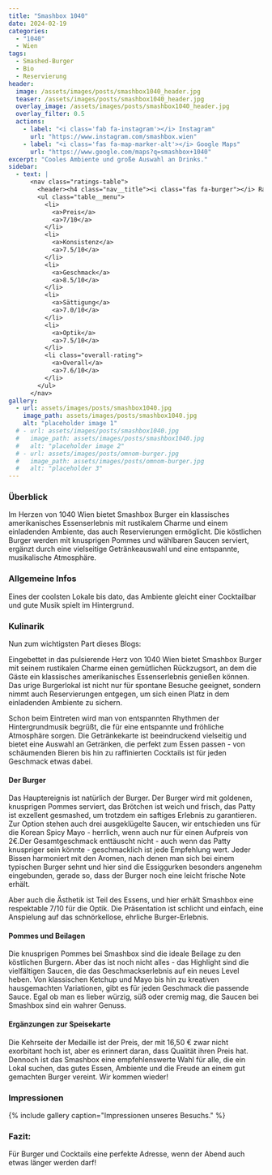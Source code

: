 ```yaml
---
title: "Smashbox 1040"
date: 2024-02-19
categories:
  - "1040"
  - Wien
tags:
  - Smashed-Burger
  - Bio
  - Reservierung
header:
  image: /assets/images/posts/smashbox1040_header.jpg
  teaser: /assets/images/posts/smashbox1040_header.jpg
  overlay_image: /assets/images/posts/smashbox1040_header.jpg
  overlay_filter: 0.5
  actions:
    - label: "<i class='fab fa-instagram'></i> Instagram"
      url: "https://www.instagram.com/smashbox.wien"
    - label: "<i class='fas fa-map-marker-alt'></i> Google Maps"
      url: "https://www.google.com/maps?q=smashbox+1040"
excerpt: "Cooles Ambiente und große Auswahl an Drinks."
sidebar:
  - text: |
      <nav class="ratings-table">
        <header><h4 class="nav__title"><i class="fas fa-burger"></i> Ratings</h4></header>
        <ul class="table__menu">
          <li>
            <a>Preis</a>
            <a>7/10</a>
          </li>
          <li>
            <a>Konsistenz</a>
            <a>7.5/10</a>
          </li>
          <li>
            <a>Geschmack</a>
            <a>8.5/10</a>
          </li>
          <li>
            <a>Sättigung</a>
            <a>7.0/10</a>
          </li>
          <li>
            <a>Optik</a>
            <a>7.5/10</a>
          </li>
          <li class="overall-rating">
            <a>Overall</a>
            <a>7.6/10</a>
          </li>
        </ul>
      </nav>
gallery:
  - url: assets/images/posts/smashbox1040.jpg
    image_path: assets/images/posts/smashbox1040.jpg
    alt: "placeholder image 1"
  # - url: assets/images/posts/smashbox1040.jpg
  #   image_path: assets/images/posts/smashbox1040.jpg
  #   alt: "placeholder image 2"
  # - url: assets/images/posts/omnom-burger.jpg
  #   image_path: assets/images/posts/omnom-burger.jpg
  #   alt: "placeholder 3"
---
```

### Überblick
Im Herzen von 1040 Wien bietet Smashbox Burger ein klassisches amerikanisches Essenserlebnis mit rustikalem Charme und einem einladenden Ambiente, das auch Reservierungen ermöglicht. Die köstlichen Burger werden mit knusprigen Pommes und wählbaren Saucen serviert, ergänzt durch eine vielseitige Getränkeauswahl und eine entspannte, musikalische Atmosphäre.

### Allgemeine Infos
Eines der coolsten Lokale bis dato, das Ambiente gleicht einer Cocktailbar und gute Musik spielt im Hintergrund.

### Kulinarik
Nun zum wichtigsten Part dieses Blogs:

Eingebettet in das pulsierende Herz von 1040 Wien bietet Smashbox Burger mit seinem rustikalen Charme einen gemütlichen Rückzugsort, an dem die Gäste ein klassisches amerikanisches Essenserlebnis genießen können. Das urige Burgerlokal ist nicht nur für spontane Besuche geeignet, sondern nimmt auch Reservierungen entgegen, um sich einen Platz in dem einladenden Ambiente zu sichern.

Schon beim Eintreten wird man von entspannten Rhythmen der Hintergrundmusik begrüßt, die für eine entspannte und fröhliche Atmosphäre sorgen. Die Getränkekarte ist beeindruckend vielseitig und bietet eine Auswahl an Getränken, die perfekt zum Essen passen - von schäumenden Bieren bis hin zu raffinierten Cocktails ist für jeden Geschmack etwas dabei.

#### Der Burger
Das Hauptereignis ist natürlich der Burger. Der Burger wird mit goldenen, knusprigen Pommes serviert, das Brötchen ist weich und frisch, das Patty ist exzellent gesmashed, um trotzdem ein saftiges Erlebnis zu garantieren. Zur Option stehen auch drei ausgeklügelte Saucen, wir entschieden uns für die Korean Spicy Mayo - herrlich, wenn auch nur für einen Aufpreis von 2€.Der Gesamtgeschmack enttäuscht nicht - auch wenn das Patty knuspriger sein könnte - geschmacklich ist jede Empfehlung wert. Jeder Bissen harmoniert mit den Aromen, nach denen man sich bei einem typischen Burger sehnt und hier sind die Essiggurken besonders angenehm eingebunden, gerade so, dass der Burger noch eine leicht frische Note erhält.

Aber auch die Ästhetik ist Teil des Essens, und hier erhält Smashbox eine respektable 7/10 für die Optik. Die Präsentation ist schlicht und einfach, eine Anspielung auf das schnörkellose, ehrliche Burger-Erlebnis.

#### Pommes und Beilagen
Die knusprigen Pommes bei Smashbox sind die ideale Beilage zu den köstlichen Burgern. Aber das ist noch nicht alles - das Highlight sind die vielfältigen Saucen, die das Geschmackserlebnis auf ein neues Level heben. Von klassischen Ketchup und Mayo bis hin zu kreativen hausgemachten Variationen, gibt es für jeden Geschmack die passende Sauce. Egal ob man es lieber würzig, süß oder cremig mag, die Saucen bei Smashbox sind ein wahrer Genuss.

#### Ergänzungen zur Speisekarte
Die Kehrseite der Medaille ist der Preis, der mit 16,50 € zwar nicht exorbitant hoch ist, aber es erinnert daran, dass Qualität ihren Preis hat. Dennoch ist das Smashbox eine empfehlenswerte Wahl für alle, die ein Lokal suchen, das gutes Essen, Ambiente und die Freude an einem gut gemachten Burger vereint.
Wir kommen wieder!

### Impressionen
{% include gallery caption="Impressionen unseres Besuchs." %}

### Fazit:
Für Burger und Cocktails eine perfekte Adresse, wenn der Abend auch etwas länger werden darf!
